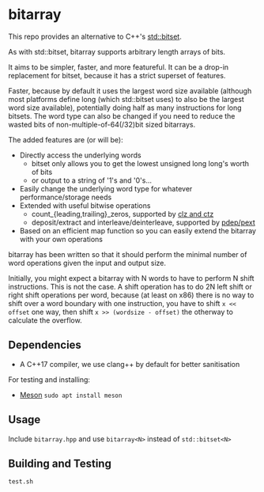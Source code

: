 # bitarray

This repo provides an alternative to C++'s [std::bitset](https://en.cppreference.com/w/cpp/utility/bitset).

As with std::bitset, bitarray supports arbitrary length arrays of bits.

It aims to be simpler, faster, and more featureful.
It can be a drop-in replacement for bitset, because it has a strict superset of features.

Faster, because by default it uses the largest word size available (although most platforms define long (which std::bitset uses) to also be the largest word size available), potentially doing half as many instructions for long bitsets. The word type can also be changed if you need to reduce the wasted bits of non-multiple-of-64(/32)bit sized bitarrays.

The added features are (or will be):
 - Directly access the underlying words
   - bitset only allows you to get the lowest unsigned long long's worth of bits
   - or output to a string of '1's and '0's...
 - Easily change the underlying word type for whatever performance/storage needs
 - Extended with useful bitwise operations
   - count\_{leading,trailing}\_zeros, supported by [clz and ctz](https://en.wikipedia.org/wiki/Find_first_set)
   - deposit/extract and interleave/deinterleave, supported by [pdep/pext](https://en.wikipedia.org/wiki/Bit\_Manipulation\_Instruction\_Sets#BMI2)
 - Based on an efficient map function so you can easily extend the bitarray with your own operations

bitarray has been written so that it should perform the minimal number of word operations given the input and output size.

Initially, you might expect a bitarray with N words to have to perform N shift instructions. This is not the case. A shift operation has to do 2N left shift or right shift operations per word, because (at least on x86) there is no way to shift over a word boundary with one instruction, you have to shift `x << offset` one way, then shift `x >> (wordsize - offset)` the otherway to calculate the overflow.

## Dependencies

 - A C++17 compiler, we use clang++ by default for better sanitisation

For testing and installing:
 - [Meson](https://mesonbuild.com/) `sudo apt install meson`

## Usage

Include `bitarray.hpp` and use `bitarray<N>` instead of `std::bitset<N>`

## Building and Testing

`test.sh`
